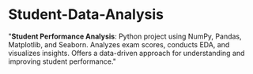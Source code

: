 # Student-Data-Analysis
"**Student Performance Analysis**: Python project using NumPy, Pandas, Matplotlib, and Seaborn. Analyzes exam scores, conducts EDA, and visualizes insights. Offers a data-driven approach for understanding and improving student performance."
